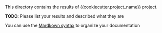 This directory contains the results of {{cookiecutter.project_name}} project.

**TODO**: Please list your results and described what they are


You can use the [Mardkown syntax](https://www.markdownguide.org/basic-syntax/)  to organize your documentation 